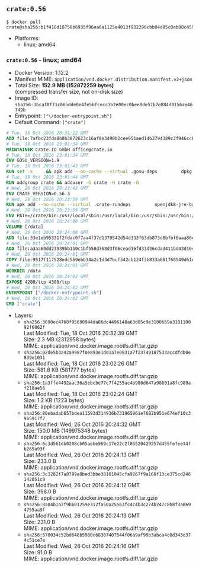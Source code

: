 ## `crate:0.56`

```console
$ docker pull crate@sha256:b1f418d18758b6935f96ea6a1125a4013f932296cbb04d85c0ab08c4590640fc
```

-	Platforms:
	-	linux; amd64

### `crate:0.56` - linux; amd64

-	Docker Version: 1.12.2
-	Manifest MIME: `application/vnd.docker.distribution.manifest.v2+json`
-	Total Size: **152.9 MB (152872259 bytes)**  
	(compressed transfer size, not on-disk size)
-	Image ID: `sha256:3bcaf8f71c065dde0e4fe5bfcecc362e00ec0bee8de57b7e884d0156ae46749b`
-	Entrypoint: `["\/docker-entrypoint.sh"]`
-	Default Command: `["crate"]`

```dockerfile
# Tue, 18 Oct 2016 20:31:22 GMT
ADD file:7afbc23fda8b0b3872623c16af8e3490b2cee951aed14b3794389c2f946cc8c7 in / 
# Tue, 18 Oct 2016 23:01:34 GMT
MAINTAINER Crate.IO GmbH office@crate.io
# Tue, 18 Oct 2016 23:01:34 GMT
ENV GOSU_VERSION=1.9
# Tue, 18 Oct 2016 23:01:43 GMT
RUN set -x     && apk add --no-cache --virtual .gosu-deps         dpkg         gnupg         curl     && export ARCH=$(echo $(dpkg --print-architecture) | cut -d"-" -f3)     && curl -o /usr/local/bin/gosu -fSL "https://github.com/tianon/gosu/releases/download/$GOSU_VERSION/gosu-$ARCH"     && curl -o /usr/local/bin/gosu.asc -fSL "https://github.com/tianon/gosu/releases/download/$GOSU_VERSION/gosu-$ARCH.asc"     && export GNUPGHOME="$(mktemp -d)"     && gpg --keyserver ha.pool.sks-keyservers.net --recv-keys B42F6819007F00F88E364FD4036A9C25BF357DD4     && gpg --batch --verify /usr/local/bin/gosu.asc /usr/local/bin/gosu     && rm -r "$GNUPGHOME" /usr/local/bin/gosu.asc     && chmod +x /usr/local/bin/gosu     && gosu nobody true     && apk del .gosu-deps
# Tue, 18 Oct 2016 23:01:44 GMT
RUN addgroup crate && adduser -G crate -H crate -D
# Wed, 26 Oct 2016 20:23:42 GMT
ENV CRATE_VERSION=0.56.3
# Wed, 26 Oct 2016 20:23:59 GMT
RUN apk add --no-cache --virtual .crate-rundeps         openjdk8-jre-base         python3         openssl         sigar     && apk add --no-cache --virtual .build-deps         curl         gnupg         tar     && curl -fSL -O https://cdn.crate.io/downloads/releases/crate-$CRATE_VERSION.tar.gz     && curl -fSL -O https://cdn.crate.io/downloads/releases/crate-$CRATE_VERSION.tar.gz.asc     && export GNUPGHOME="$(mktemp -d)"     && gpg --keyserver ha.pool.sks-keyservers.net --recv-keys 90C23FC6585BC0717F8FBFC37FAAE51A06F6EAEB     && gpg --batch --verify crate-$CRATE_VERSION.tar.gz.asc crate-$CRATE_VERSION.tar.gz     && rm -r "$GNUPGHOME" crate-$CRATE_VERSION.tar.gz.asc     && mkdir /crate     && tar -xf crate-$CRATE_VERSION.tar.gz -C /crate --strip-components=1     && ln -s /usr/bin/python3 /usr/bin/python     && rm /crate/plugins/sigar/lib/libsigar-amd64-linux.so     && chown -R crate /crate     && apk del .build-deps
# Wed, 26 Oct 2016 20:23:59 GMT
ENV PATH=/crate/bin:/usr/local/sbin:/usr/local/bin:/usr/sbin:/usr/bin:/sbin:/bin
# Wed, 26 Oct 2016 20:24:00 GMT
VOLUME [/data]
# Wed, 26 Oct 2016 20:24:00 GMT
ADD file:33e1eb95331f2fdac6f7aa4f37d1379542d54d333f63db873d8bfbf0aaa86e2d in /crate/config/crate.yml 
# Wed, 26 Oct 2016 20:24:01 GMT
ADD file:a3aa60dd23939bb1b0c1bf558d768d3f06cead16fd33d36cdad411bd43d16448 in /crate/config/logging.yml 
# Wed, 26 Oct 2016 20:24:01 GMT
COPY file:9517f117528edc569ebb34a2c1d3d7bcf342cb124f3b833a681768549d61ebfb in / 
# Wed, 26 Oct 2016 20:24:01 GMT
WORKDIR /data
# Wed, 26 Oct 2016 20:24:02 GMT
EXPOSE 4200/tcp 4300/tcp
# Wed, 26 Oct 2016 20:24:02 GMT
ENTRYPOINT ["/docker-entrypoint.sh"]
# Wed, 26 Oct 2016 20:24:02 GMT
CMD ["crate"]
```

-	Layers:
	-	`sha256:3690ec4760f95690944da86dc4496148a63d85c9e3100669a318110092f6862f`  
		Last Modified: Tue, 18 Oct 2016 20:32:39 GMT  
		Size: 2.3 MB (2312958 bytes)  
		MIME: application/vnd.docker.image.rootfs.diff.tar.gzip
	-	`sha256:02de5b3a42a9987f0e893e1d01a7e0931a7f23749187533accdfdb0e839e1031`  
		Last Modified: Tue, 18 Oct 2016 23:02:26 GMT  
		Size: 581.8 KB (581777 bytes)  
		MIME: application/vnd.docker.image.rootfs.diff.tar.gzip
	-	`sha256:1a3ffe4492aac36a5ebcbe77c7f4255ac4b980d647a98601a8fc989af218ae56`  
		Last Modified: Tue, 18 Oct 2016 23:02:24 GMT  
		Size: 1.2 KB (1223 bytes)  
		MIME: application/vnd.docker.image.rootfs.diff.tar.gzip
	-	`sha256:80ebadab657bdea11593d314936b731965961e7682b951e674ef10c39b5917f7`  
		Last Modified: Wed, 26 Oct 2016 20:24:32 GMT  
		Size: 150.0 MB (149975348 bytes)  
		MIME: application/vnd.docker.image.rootfs.diff.tar.gzip
	-	`sha256:6c3d561db0208cb05aebe969c17e22c2f86520429257d455fefee14fb265a93f`  
		Last Modified: Wed, 26 Oct 2016 20:24:13 GMT  
		Size: 233.0 B  
		MIME: application/vnd.docker.image.rootfs.diff.tar.gzip
	-	`sha256:3c3282f7a8799a8bed3bbe38101045cfa9267f9a168f13ce375cd246142051c9`  
		Last Modified: Wed, 26 Oct 2016 20:24:12 GMT  
		Size: 398.0 B  
		MIME: application/vnd.docker.image.rootfs.diff.tar.gzip
	-	`sha256:8a04b1a2f9bb01259e312fa50a25563fc4c4b3c274b247c8b8f3a0694755aa9f`  
		Last Modified: Wed, 26 Oct 2016 20:24:13 GMT  
		Size: 231.0 B  
		MIME: application/vnd.docker.image.rootfs.diff.tar.gzip
	-	`sha256:570034c52bd648b5980c68367407544f06a9af99b3abca4c0d343c374c51ce7e`  
		Last Modified: Wed, 26 Oct 2016 20:24:16 GMT  
		Size: 91.0 B  
		MIME: application/vnd.docker.image.rootfs.diff.tar.gzip
